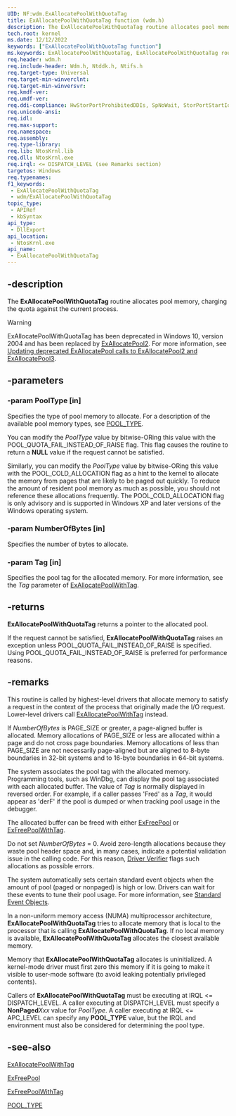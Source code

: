 ```yaml
---
UID: NF:wdm.ExAllocatePoolWithQuotaTag
title: ExAllocatePoolWithQuotaTag function (wdm.h)
description: The ExAllocatePoolWithQuotaTag routine allocates pool memory, charging the quota against the current process.
tech.root: kernel
ms.date: 12/12/2022
keywords: ["ExAllocatePoolWithQuotaTag function"]
ms.keywords: ExAllocatePoolWithQuotaTag, ExAllocatePoolWithQuotaTag routine [Kernel-Mode Driver Architecture], k102_70106c3b-0d33-4fa7-be6a-2ac42cf3cbfe.xml, kernel.exallocatepoolwithquotatag, wdm/ExAllocatePoolWithQuotaTag
req.header: wdm.h
req.include-header: Wdm.h, Ntddk.h, Ntifs.h
req.target-type: Universal
req.target-min-winverclnt:
req.target-min-winversvr: 
req.kmdf-ver: 
req.umdf-ver: 
req.ddi-compliance: HwStorPortProhibitedDDIs, SpNoWait, StorPortStartIo
req.unicode-ansi: 
req.idl: 
req.max-support: 
req.namespace: 
req.assembly: 
req.type-library: 
req.lib: NtosKrnl.lib
req.dll: NtosKrnl.exe
req.irql: <= DISPATCH_LEVEL (see Remarks section)
targetos: Windows
req.typenames: 
f1_keywords:
 - ExAllocatePoolWithQuotaTag
 - wdm/ExAllocatePoolWithQuotaTag
topic_type:
 - APIRef
 - kbSyntax
api_type:
 - DllExport
api_location:
 - NtosKrnl.exe
api_name:
 - ExAllocatePoolWithQuotaTag
---
```



## -description

The **ExAllocatePoolWithQuotaTag** routine allocates pool memory, charging the quota against the current process.

>[!WARNING]
> ExAllocatePoolWithQuotaTag has been deprecated in Windows 10, version 2004 and has been replaced by [ExAllocatePool2](nf-wdm-exallocatepool2.md). For more information, see [Updating deprecated ExAllocatePool calls to ExAllocatePool2 and ExAllocatePool3](/windows-hardware/drivers/kernel/updating-deprecated-exallocatepool-calls).

## -parameters

### -param PoolType [in]

Specifies the type of pool memory to allocate. For a description of the available pool memory types, see [POOL_TYPE](/windows-hardware/drivers/ddi/wdm/ne-wdm-_pool_type).

You can modify the *PoolType* value by bitwise-ORing this value with the POOL_QUOTA_FAIL_INSTEAD_OF_RAISE flag. This flag causes the routine to return a **NULL** value if the request cannot be satisfied.

Similarly, you can modify the *PoolType* value by bitwise-ORing this value with the POOL_COLD_ALLOCATION flag as a hint to the kernel to allocate the memory from pages that are likely to be paged out quickly. To reduce the amount of resident pool memory as much as possible, you should not reference these allocations frequently. The POOL_COLD_ALLOCATION flag is only advisory and is supported in Windows XP and later versions of the Windows operating system.

### -param NumberOfBytes [in]

Specifies the number of bytes to allocate.

### -param Tag [in]

Specifies the pool tag for the allocated memory. For more information, see the *Tag* parameter of [ExAllocatePoolWithTag](/windows-hardware/drivers/ddi/wdm/nf-wdm-exallocatepoolwithtag).

## -returns

**ExAllocatePoolWithQuotaTag** returns a pointer to the allocated pool.

If the request cannot be satisfied, **ExAllocatePoolWithQuotaTag** raises an exception unless POOL_QUOTA_FAIL_INSTEAD_OF_RAISE is specified. Using POOL_QUOTA_FAIL_INSTEAD_OF_RAISE is preferred for performance reasons.

## -remarks

This routine is called by highest-level drivers that allocate memory to satisfy a request in the context of the process that originally made the I/O request. Lower-level drivers call [ExAllocatePoolWithTag](/windows-hardware/drivers/ddi/wdm/nf-wdm-exallocatepoolwithtag) instead.

If *NumberOfBytes* is PAGE_SIZE or greater, a page-aligned buffer is allocated. Memory allocations of PAGE_SIZE or less are allocated within a page and do not cross page boundaries. Memory allocations of less than PAGE_SIZE are not necessarily page-aligned but are aligned to 8-byte boundaries in 32-bit systems and to 16-byte boundaries in 64-bit systems.

The system associates the pool tag with the allocated memory. Programming tools, such as WinDbg, can display the pool tag associated with each allocated buffer. The value of *Tag* is normally displayed in reversed order. For example, if a caller passes 'Fred' as a *Tag*, it would appear as 'derF' if the pool is dumped or when tracking pool usage in the debugger.

The allocated buffer can be freed with either [ExFreePool](/windows-hardware/drivers/ddi/ntddk/nf-ntddk-exfreepool) or [ExFreePoolWithTag](/windows-hardware/drivers/ddi/wdm/nf-wdm-exfreepoolwithtag).

Do not set *NumberOfBytes* = 0. Avoid zero-length allocations because they waste pool header space and, in many cases, indicate a potential validation issue in the calling code. For this reason, [Driver Verifier](/windows-hardware/drivers/what-s-new-in-driver-development) flags such allocations as possible errors.

The system automatically sets certain standard event objects when the amount of pool (paged or nonpaged) is high or low. Drivers can wait for these events to tune their pool usage. For more information, see [Standard Event Objects](/windows-hardware/drivers/kernel/standard-event-objects).

In a non-uniform memory access (NUMA) multiprocessor architecture, **ExAllocatePoolWithQuotaTag** tries to allocate memory that is local to the processor that is calling **ExAllocatePoolWithQuotaTag**. If no local memory is available, **ExAllocatePoolWithQuotaTag** allocates the closest available memory.

Memory that **ExAllocatePoolWithQuotaTag** allocates is uninitialized. A kernel-mode driver must first zero this memory if it is going to make it visible to user-mode software (to avoid leaking potentially privileged contents).

Callers of **ExAllocatePoolWithQuotaTag** must be executing at IRQL <= DISPATCH_LEVEL. A caller executing at DISPATCH_LEVEL must specify a **NonPaged***Xxx* value for *PoolType*. A caller executing at IRQL <= APC_LEVEL can specify any **POOL_TYPE** value, but the IRQL and environment must also be considered for determining the pool type.

## -see-also

[ExAllocatePoolWithTag](/windows-hardware/drivers/ddi/wdm/nf-wdm-exallocatepoolwithtag)

[ExFreePool](/windows-hardware/drivers/ddi/ntddk/nf-ntddk-exfreepool)

[ExFreePoolWithTag](/windows-hardware/drivers/ddi/wdm/nf-wdm-exfreepoolwithtag)

[POOL_TYPE](/windows-hardware/drivers/ddi/wdm/ne-wdm-_pool_type)

